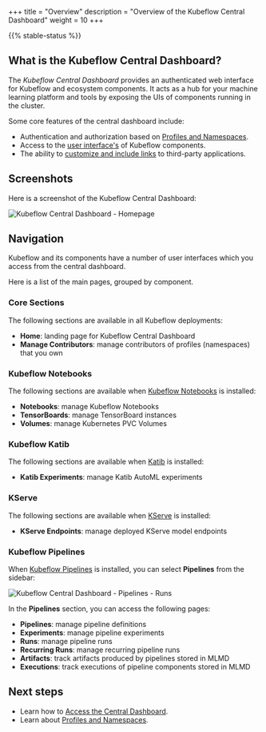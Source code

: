 +++
title = "Overview"
description = "Overview of the Kubeflow Central Dashboard"
weight = 10
+++

{{% stable-status %}}

## What is the Kubeflow Central Dashboard?

The _Kubeflow Central Dashboard_ provides an authenticated web interface for Kubeflow and ecosystem components. 
It acts as a hub for your machine learning platform and tools by exposing the UIs of components running in the cluster.

Some core features of the central dashboard include:

- Authentication and authorization based on [Profiles and Namespaces](/docs/components/central-dash/profiles/).
- Access to the [user interface's](#navigation) of Kubeflow components.
- The ability to [customize and include links](/docs/components/central-dash/customize/) to third-party applications.

## Screenshots

Here is a screenshot of the Kubeflow Central Dashboard:

<img src="/docs/images/dashboard/homepage.png" 
     alt="Kubeflow Central Dashboard - Homepage" 
     class="mt-3 mb-3 border border-info rounded">
</img>

## Navigation

Kubeflow and its components have a number of user interfaces which you access from the central dashboard.

Here is a list of the main pages, grouped by component.

### Core Sections

The following sections are available in all Kubeflow deployments:

- **Home**: landing page for Kubeflow Central Dashboard
- **Manage Contributors**: manage contributors of profiles (namespaces) that you own

### Kubeflow Notebooks

The following sections are available when [Kubeflow Notebooks](/docs/components/notebooks/) is installed:

- **Notebooks**: manage Kubeflow Notebooks
- **TensorBoards**: manage TensorBoard instances
- **Volumes**: manage Kubernetes PVC Volumes

### Kubeflow Katib

The following sections are available when [Katib](/docs/components/katib/) is installed:

- **Katib Experiments**: manage Katib AutoML experiments

### KServe

The following sections are available when [KServe](/docs/external-add-ons/kserve/) is installed:

- **KServe Endpoints**: manage deployed KServe model endpoints

### Kubeflow Pipelines

When [Kubeflow Pipelines](/docs/components/pipelines/) is installed, you can select **Pipelines** from the sidebar:

<img src="/docs/images/dashboard/pipelines-runs.png" 
     alt="Kubeflow Central Dashboard - Pipelines - Runs" 
     class="mt-3 mb-3 border border-info rounded">
</img>

In the **Pipelines** section, you can access the following pages:

- **Pipelines**: manage pipeline definitions
- **Experiments**: manage pipeline experiments
- **Runs**: manage pipeline runs
- **Recurring Runs**: manage recurring pipeline runs
- **Artifacts**: track artifacts produced by pipelines stored in MLMD
- **Executions**: track executions of pipeline components stored in MLMD

## Next steps

- Learn how to [Access the Central Dashboard](/docs/components/central-dash/access/).
- Learn about [Profiles and Namespaces](/docs/components/central-dash/profiles/).